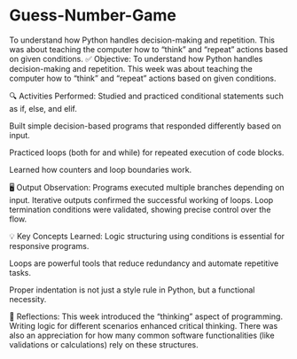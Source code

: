 # Guess-Number-Game
To understand how Python handles decision-making and repetition. This was about teaching the computer how to “think” and “repeat” actions based on given conditions.
✅ Objective:
To understand how Python handles decision-making and repetition. This week was about teaching the computer how to “think” and “repeat” actions based on given conditions.

🔍 Activities Performed:
Studied and practiced conditional statements such as if, else, and elif.

Built simple decision-based programs that responded differently based on input.

Practiced loops (both for and while) for repeated execution of code blocks.

Learned how counters and loop boundaries work.

🖥️ Output Observation:
Programs executed multiple branches depending on input. Iterative outputs confirmed the successful working of loops. Loop termination conditions were validated, showing precise control over the flow.

💡 Key Concepts Learned:
Logic structuring using conditions is essential for responsive programs.

Loops are powerful tools that reduce redundancy and automate repetitive tasks.

Proper indentation is not just a style rule in Python, but a functional necessity.

🧠 Reflections:
This week introduced the “thinking” aspect of programming. Writing logic for different scenarios enhanced critical thinking. There was also an appreciation for how many common software functionalities (like validations or calculations) rely on these structures.
